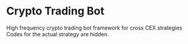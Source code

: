 # Crypto Trading Bot
High frequency crypto trading bot framework for cross CEX strategies  
Codes for the actual strategy are hidden.

